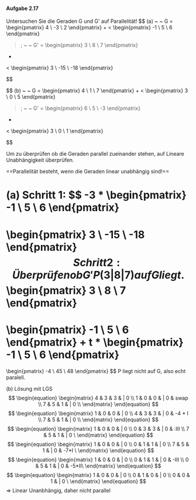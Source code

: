 #### Aufgabe 2.17

Untersuchen Sie die Geraden G und G' auf Parallelität!
$$
(a)
~
~
G = 
\begin{pmatrix}
4 \\
-3 \\
2 
\end{pmatrix}
+
<
\begin{pmatrix}
-1 \\
5 \\
6 
\end{pmatrix}
>;
~
~
G' =
\begin{pmatrix}
3 \\
8 \\
7 
\end{pmatrix}
+
<
\begin{pmatrix}
3 \\
-15 \\
-18 
\end{pmatrix}
>
$$

$$
(b)
~
~
G = 
\begin{pmatrix}
4 \\
1 \\
7 
\end{pmatrix}
+
<
\begin{pmatrix}
3 \\
0 \\
5 
\end{pmatrix}
>;
~
~
G' =
\begin{pmatrix}
6 \\
5 \\
-3 
\end{pmatrix}
+
<
\begin{pmatrix}
3 \\
0 \\
1 
\end{pmatrix}
>
$$

Um zu überprüfen ob die Geraden parallel zueinander stehen, auf Lineare Unabhängigkeit überprüfen. 

==Parallelität besteht, wenn die Geraden linear unabhängig sind!==

(a)
Schritt 1:
$$
-3 * 
\begin{pmatrix}
-1 \\
5 \\
6 
\end{pmatrix}
=
\begin{pmatrix}
3 \\
-15 \\
-18 
\end{pmatrix}
$$
Schritt 2:
Überprüfen ob G' P ( 3 | 8 | 7 ) auf G liegt.
$$
\begin{pmatrix}
3 \\
8 \\
7 
\end{pmatrix}
=
\begin{pmatrix}
-1 \\
5 \\
6 
\end{pmatrix}
+
t *
\begin{pmatrix}
-1 \\
5 \\
6 
\end{pmatrix}
=
\begin{pmatrix}
-4 \\
45 \\
48 
\end{pmatrix}
$$
P liegt nicht auf G, also echt paralell.

(b) Lösung mit LGS
$$
\begin{equation}
\begin{matrix} 
   4 & 3 & 3 & | 0 \\
   1 & 0 & 0 & | 0 & swap \\
   7 & 5 & 1 & | 0 \\
   \end{matrix} 
\end{equation} 
$$
$$
\begin{equation}
   \begin{matrix} 
   1 & 0 & 0 & | 0  \\
   4 & 3 & 3 & | 0 & -4 * I \\
   7 & 5 & 1 & | 0 \\
   \end{matrix} 
\end{equation}
$$
$$
\begin{equation}
   \begin{matrix} 
   1 & 0 & 0 & | 0  \\
   0 & 3 & 3 & | 0 & :III \\
   7 & 5 & 1 & | 0 \
   \end{matrix} 
\end{equation}
$$
$$
\begin{equation}
   \begin{matrix} 
   1 & 0 & 0 & | 0  \\
   0 & 1 & 1 & | 0 \\
   7 & 5 & 1 & | 0 & -7*I \
   \end{matrix} 
\end{equation}
$$
$$
\begin{equation}
   \begin{matrix} 
   1 & 0 & 0 & | 0  \\
   0 & 1 & 1 & | 0 & -III \\
   0 & 5 & 1 & | 0 & -5*II\
   \end{matrix} 
\end{equation}
$$
$$
\begin{equation}
   \begin{matrix} 
   1 & 0 & 0 & | 0 \\
   0 & 1 & 0 & | 0 \\
   0 & 0 & 1 & | 0 \
   \end{matrix} 
\end{equation}
$$
=> Linear Unanbhängig, daher nicht parallel